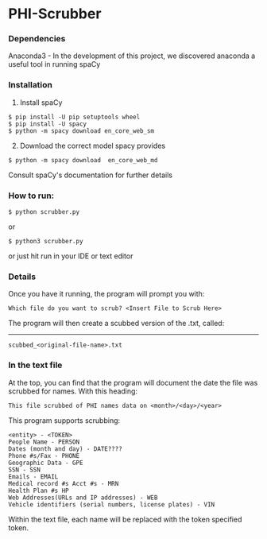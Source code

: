# PHI-Scrubber
### Dependencies ##
Anaconda3 - In the development of this project, we discovered anaconda a useful tool in running spaCy
### Installation ###
1. Install spaCy
```
$ pip install -U pip setuptools wheel
$ pip install -U spacy
$ python -m spacy download en_core_web_sm
```
2. Download the correct model spacy provides
```
$ python -m spacy download  en_core_web_md
```
Consult spaCy's documentation for further details
### How to run: ###
```
$ python scrubber.py
```
or 
```
$ python3 scrubber.py
```
or just hit run in your IDE or text editor

### Details ###
Once you have it running, the program will prompt you with:
```
Which file do you want to scrub? <Insert File to Scrub Here>
```
The program will then create a scubbed version of the .txt, called:
***
```
scubbed_<original-file-name>.txt
```
### In the text file ###
At the top, you can find that the program will document the date the file was scrubbed for names. With this heading:
```
This file scrubbed of PHI names data on <month>/<day>/<year>
```
This program supports scrubbing:
```
<entity> - <TOKEN>
People Name - PERSON
Dates (month and day) - DATE????
Phone #s/Fax - PHONE
Geographic Data - GPE
SSN - SSN
Emails - EMAIL
Medical record #s Acct #s - MRN 
Health Plan #s HP
Web Addresses(URLs and IP addresses) - WEB 
Vehicle identifiers (serial numbers, license plates) - VIN 
```

Within the text file, each name will be replaced with the token specified token.